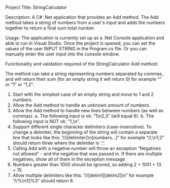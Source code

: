 Project Title: StringCalculator

Description: A C# .Net application that provides an Add method. The Add method takes a string of numbers from a user's input and adds the numbers together to return a final sum total number.

Usage: The application is currently set up as a .Net Console application and able to run in Visual Studio. Once the project is opened, you can set the values of the user INPUT STRING in the Program.cs file. Or you can manually enter the user input into the console window.

Functionality and validation required of the StringCalculator Add method:

The method can take a string representing numbers separated by commas, and will return their sum (for an
empty string it will return 0) for example “” or “1” or “1,2”.
1. Start with the simplest case of an empty string and move to 1 and 2 numbers.
2. Allow the Add method to handle an unknown amount of numbers.
3. Allow the Add method to handle new lines between numbers (as well as commas).
a. The following input is ok: “1\n2,3” (will equal 6).
b. The following input is NOT ok: “1,\n”.
4. Support different single character delimiters (case-insensitive).
To change a delimiter, the beginning of the string will contain a separate line that looks like this:
“//[delimiter]\n[numbers...]” for example “//;\n1;2” should return three where the delimiter is ‘;’.
5. Calling Add with a negative number will throw an exception “Negatives not allowed” - and the negative
that was passed in. If there are multiple negatives, show all of them in the exception message.
6. Numbers greater than 1000 should be ignored, so adding 2 + 1001 + 13 = 15.
7. Allow multiple delimiters like this: “//[delim1][delim2]\n” for example “//*%\n1*2%3” should return 6.
